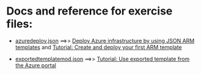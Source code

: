 # Docs and reference for exercise files:

* [azuredeploy.json](./azuredeploy.json) ==>> [Deploy Azure infrastructure by using JSON ARM templates](https://learn.microsoft.com/en-us/training/modules/create-azure-resource-manager-template-vs-code/) and  [Tutorial: Create and deploy your first ARM template](https://learn.microsoft.com/en-us/azure/azure-resource-manager/templates/template-tutorial-create-first-template?tabs=azure-powershell)

* [exportedtemplatemod.json](./exportedtemplatemod.json) ==>> [Tutorial: Use exported template from the Azure portal](https://learn.microsoft.com/en-us/azure/azure-resource-manager/templates/template-tutorial-export-template?tabs=azure-powershell)

